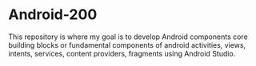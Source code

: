 # Android-200
This repository is where my goal is to develop Android components core building blocks or fundamental components of android activities, views, intents, services, content providers, fragments using Android Studio.
